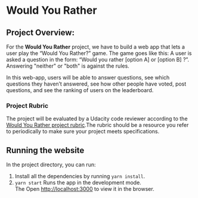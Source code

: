 # Would You Rather

## Project Overview:

For the **Would You Rather** project, we have to build a web app that lets a user play the “Would You Rather?” game. The game goes like this: A user is asked a question in the form: “Would you rather [option A] or [option B] ?”. Answering "neither" or "both" is against the rules.

In this web-app, users will be able to answer questions, see which questions they haven’t answered, see how other people have voted, post questions, and see the ranking of users on the leaderboard.

### Project Rubric

The project will be evaluated by a Udacity code reviewer according to the [Would You Rather project rubric](https://review.udacity.com/#!/rubrics/1567/view).The rubric should be a resource you refer to periodically to make sure your project meets specifications.

## Running the website

In the project directory, you can run:

1. Install all the dependencies by running `yarn install`.
2. `yarn start` Runs the app in the development mode.<br>
The
Open [http://localhost:3000](http://localhost:3000) to view it in the browser.
